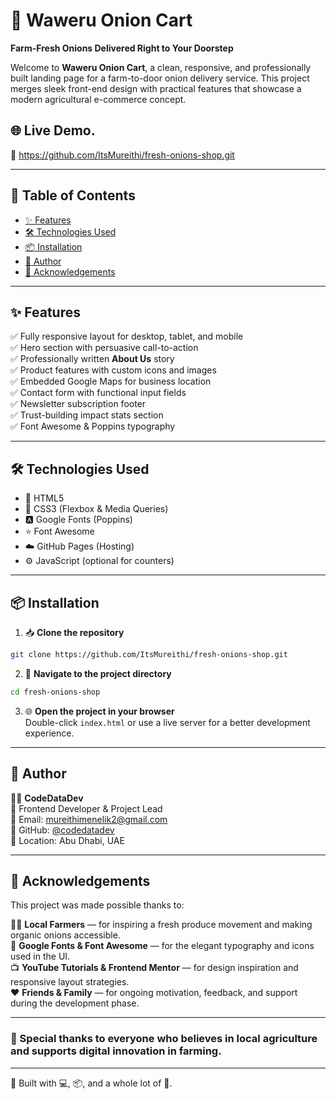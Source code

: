 # 🧅 Waweru Onion Cart

**Farm-Fresh Onions Delivered Right to Your Doorstep**

Welcome to **Waweru Onion Cart**, a clean, responsive, and professionally built landing page for a farm-to-door onion delivery service. This project merges sleek front-end design with practical features that showcase a modern agricultural e-commerce concept.


## 🌐 Live Demo.

🔗 https://github.com/ItsMureithi/fresh-onions-shop.git 

---

## 🧩 Table of Contents

- [✨ Features](#-features)
- [🛠️ Technologies Used](#-technologies-used)
- [📦 Installation](#-installation)
- [👤 Author](#-author)
- [🙏 Acknowledgements](#-acknowledgements)

---

## ✨ Features

✅ Fully responsive layout for desktop, tablet, and mobile  
✅ Hero section with persuasive call-to-action  
✅ Professionally written **About Us** story  
✅ Product features with custom icons and images  
✅ Embedded Google Maps for business location  
✅ Contact form with functional input fields  
✅ Newsletter subscription footer  
✅ Trust-building impact stats section  
✅ Font Awesome & Poppins typography  

---

## 🛠️ Technologies Used

- 🧱 HTML5  
- 🎨 CSS3 (Flexbox & Media Queries)  
- 🅰️ Google Fonts (Poppins)  
- ⭐ Font Awesome  
- ☁️ GitHub Pages (Hosting)  
- ⚙️ JavaScript (optional for counters)

---

## 📦 Installation

1. 📥 **Clone the repository**
```bash
git clone https://github.com/ItsMureithi/fresh-onions-shop.git
```

2. 📂 **Navigate to the project directory**
```bash
cd fresh-onions-shop
```

3. 🌐 **Open the project in your browser**  
Double-click `index.html` or use a live server for a better development experience.

---

## 👤 Author

🧑‍💻 **CodeDataDev**  
🎯 Frontend Developer & Project Lead  
📧 Email: mureithimenelik2@gmail.com  
🔗 GitHub: [@codedatadev](https://github.com/ItsMureithi)  
📍 Location: Abu Dhabi, UAE  

---

## 🙏 Acknowledgements

This project was made possible thanks to:

🧑‍🌾 **Local Farmers** — for inspiring a fresh produce movement and making organic onions accessible.  
🎨 **Google Fonts & Font Awesome** — for the elegant typography and icons used in the UI.  
📺 **YouTube Tutorials & Frontend Mentor** — for design inspiration and responsive layout strategies.  
❤️ **Friends & Family** — for ongoing motivation, feedback, and support during the development phase.

---

### 🌟 Special thanks to everyone who believes in local agriculture and supports digital innovation in farming.

---


🔧 Built with 💻, 📦, and a whole lot of 🧅.
